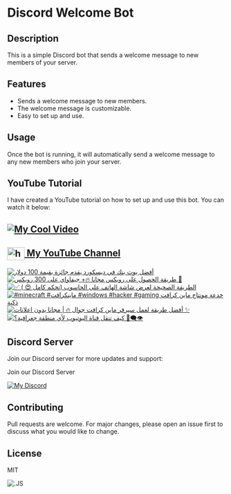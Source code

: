 # Discord Welcome Bot

## Description
This is a simple Discord bot that sends a welcome message to new members of your server.

## Features
- Sends a welcome message to new members.
- The welcome message is customizable.
- Easy to set up and use.

## Usage
Once the bot is running, it will automatically send a welcome message to any new members who join your server.

## YouTube Tutorial

I have created a YouTube tutorial on how to set up and use this bot. You can watch it below:

## [![My Cool Video](http://img.youtube.com/vi/xPg_J4-zQrY/0.jpg)](http://www.youtube.com/watch?v=xPg_J4-zQrY "My Cool Video")

<h2>
  <a href="https://www.youtube.com/c/exatube" target="_blank">
    <img align="center" src="https://raw.githubusercontent.com/rahuldkjain/github-profile-readme-generator/master/src/images/icons/Social/youtube.svg" alt="https://youtube.com/exatube" height="30" width="40" />
  My YouTube Channel</a>
</h2>

<!-- BEGIN YOUTUBE-CARDS -->
[![أفضل بوت بنك في ديسكورد يقدم جائزة بقيمة 100 دولار](https://ytcards.demolab.com/?id=RIqVEsLkh24&title=%D8%A3%D9%81%D8%B6%D9%84+%D8%A8%D9%88%D8%AA+%D8%A8%D9%86%D9%83+%D9%81%D9%8A+%D8%AF%D9%8A%D8%B3%D9%83%D9%88%D8%B1%D8%AF+%D9%8A%D9%82%D8%AF%D9%85+%D8%AC%D8%A7%D8%A6%D8%B2%D8%A9+%D8%A8%D9%82%D9%8A%D9%85%D8%A9+100+%D8%AF%D9%88%D9%84%D8%A7%D8%B1&lang=en&timestamp=1718777917&background_color=%230d1117&title_color=%23ffffff&stats_color=%23dedede&max_title_lines=1&width=250&border_radius=5 "أفضل بوت بنك في ديسكورد يقدم جائزة بقيمة 100 دولار")](https://www.youtube.com/watch?v=RIqVEsLkh24)
[![طريقة الحصول على روبكس مجانا 🔥+ جيفاواي على 300 روبكس 🌹](https://ytcards.demolab.com/?id=axXcyT3hPIE&title=%D8%B7%D8%B1%D9%8A%D9%82%D8%A9+%D8%A7%D9%84%D8%AD%D8%B5%D9%88%D9%84+%D8%B9%D9%84%D9%89+%D8%B1%D9%88%D8%A8%D9%83%D8%B3+%D9%85%D8%AC%D8%A7%D9%86%D8%A7+%F0%9F%94%A5%2B+%D8%AC%D9%8A%D9%81%D8%A7%D9%88%D8%A7%D9%8A+%D8%B9%D9%84%D9%89+300+%D8%B1%D9%88%D8%A8%D9%83%D8%B3+%F0%9F%8C%B9&lang=en&timestamp=1718336129&background_color=%230d1117&title_color=%23ffffff&stats_color=%23dedede&max_title_lines=1&width=250&border_radius=5 "طريقة الحصول على روبكس مجانا 🔥+ جيفاواي على 300 روبكس 🌹")](https://www.youtube.com/watch?v=axXcyT3hPIE)
[![✅ الطريقة الصحيحة لعرض شاشة الهاتف على الحاسوب (تحكم كامل 😍 )](https://ytcards.demolab.com/?id=I-uX9B2gGX0&title=%E2%9C%85+%D8%A7%D9%84%D8%B7%D8%B1%D9%8A%D9%82%D8%A9+%D8%A7%D9%84%D8%B5%D8%AD%D9%8A%D8%AD%D8%A9+%D9%84%D8%B9%D8%B1%D8%B6+%D8%B4%D8%A7%D8%B4%D8%A9+%D8%A7%D9%84%D9%87%D8%A7%D8%AA%D9%81+%D8%B9%D9%84%D9%89+%D8%A7%D9%84%D8%AD%D8%A7%D8%B3%D9%88%D8%A8+%28%D8%AA%D8%AD%D9%83%D9%85+%D9%83%D8%A7%D9%85%D9%84+%F0%9F%98%8D+%29&lang=en&timestamp=1711396727&background_color=%230d1117&title_color=%23ffffff&stats_color=%23dedede&max_title_lines=1&width=250&border_radius=5 "✅ الطريقة الصحيحة لعرض شاشة الهاتف على الحاسوب (تحكم كامل 😍 )")](https://www.youtube.com/watch?v=I-uX9B2gGX0)
[![#minecraft #ماينكرافت #windows #hacker #gaming  خدعة مونتاج ماين كرافت ذكية](https://ytcards.demolab.com/?id=oTF6wKkntsE&title=%23minecraft+%23%D9%85%D8%A7%D9%8A%D9%86%D9%83%D8%B1%D8%A7%D9%81%D8%AA+%23windows+%23hacker+%23gaming++%D8%AE%D8%AF%D8%B9%D8%A9+%D9%85%D9%88%D9%86%D8%AA%D8%A7%D8%AC+%D9%85%D8%A7%D9%8A%D9%86+%D9%83%D8%B1%D8%A7%D9%81%D8%AA+%D8%B0%D9%83%D9%8A%D8%A9&lang=en&timestamp=1709672041&background_color=%230d1117&title_color=%23ffffff&stats_color=%23dedede&max_title_lines=1&width=250&border_radius=5 "#minecraft #ماينكرافت #windows #hacker #gaming  خدعة مونتاج ماين كرافت ذكية")](https://www.youtube.com/watch?v=oTF6wKkntsE)
[![أفضل طريقة لعمل سيرفر ماين كرافت جوال 🔥 | مجانا بدون اعلانات ✨](https://ytcards.demolab.com/?id=pS2Gb5OZ9zo&title=%D8%A3%D9%81%D8%B6%D9%84+%D8%B7%D8%B1%D9%8A%D9%82%D8%A9+%D9%84%D8%B9%D9%85%D9%84+%D8%B3%D9%8A%D8%B1%D9%81%D8%B1+%D9%85%D8%A7%D9%8A%D9%86+%D9%83%D8%B1%D8%A7%D9%81%D8%AA+%D8%AC%D9%88%D8%A7%D9%84+%F0%9F%94%A5+%7C+%D9%85%D8%AC%D8%A7%D9%86%D8%A7+%D8%A8%D8%AF%D9%88%D9%86+%D8%A7%D8%B9%D9%84%D8%A7%D9%86%D8%A7%D8%AA+%E2%9C%A8&lang=en&timestamp=1708107881&background_color=%230d1117&title_color=%23ffffff&stats_color=%23dedede&max_title_lines=1&width=250&border_radius=5 "أفضل طريقة لعمل سيرفر ماين كرافت جوال 🔥 | مجانا بدون اعلانات ✨")](https://www.youtube.com/watch?v=pS2Gb5OZ9zo)
[![كيف تنقل قناة اليوتيوب لأي منطقة جغرافية؟ 🤔👁️‍🗨️](https://ytcards.demolab.com/?id=2iUgFqeN1Zg&title=%D9%83%D9%8A%D9%81+%D8%AA%D9%86%D9%82%D9%84+%D9%82%D9%86%D8%A7%D8%A9+%D8%A7%D9%84%D9%8A%D9%88%D8%AA%D9%8A%D9%88%D8%A8+%D9%84%D8%A3%D9%8A+%D9%85%D9%86%D8%B7%D9%82%D8%A9+%D8%AC%D8%BA%D8%B1%D8%A7%D9%81%D9%8A%D8%A9%D8%9F+%F0%9F%A4%94%F0%9F%91%81%EF%B8%8F%E2%80%8D%F0%9F%97%A8%EF%B8%8F&lang=en&timestamp=1707047228&background_color=%230d1117&title_color=%23ffffff&stats_color=%23dedede&max_title_lines=1&width=250&border_radius=5 "كيف تنقل قناة اليوتيوب لأي منطقة جغرافية؟ 🤔👁️‍🗨️")](https://www.youtube.com/watch?v=2iUgFqeN1Zg)
<!-- END YOUTUBE-CARDS -->

## Discord Server
Join our Discord server for more updates and support:

Join our Discord Server

[![My Discord](https://discord-readme-badge-mu.vercel.app/api?id=635933198035058700)](https://discord.gg/ejYNZwDVHH)

## Contributing
Pull requests are welcome. For major changes, please open an issue first to discuss what you would like to change.

## License
MIT


![.JS](https://media.licdn.com/dms/image/D4D22AQH56aIWLXAcsA/feedshare-shrink_800/0/1693577829454?e=1700092800&v=beta&t=wm8kFfVgJ-LLNHk_9PlelE6TmwTZ68-bCj_v057AoOc)
